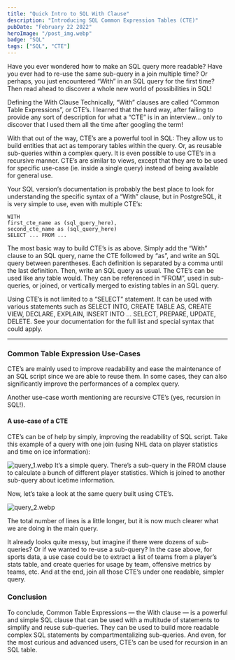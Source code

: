 ```yaml
---
title: "Quick Intro to SQL With Clause"
description: "Introducing SQL Common Expression Tables (CTE)"
pubDate: "February 22 2022"
heroImage: "/post_img.webp"
badge: "SQL"
tags: ["SQL", "CTE"]
---
```


Have you ever wondered how to make an SQL query more readable? Have you ever had to re-use the same sub-query in a join multiple time? Or perhaps, you just encountered “With” in an SQL query for the first time? Then read ahead to discover a whole new world of possibilities in SQL!

Defining the With Clause
Technically, “With” clauses are called “Common Table Expressions”, or CTE’s. I learned that the hard way, after failing to provide any sort of description for what a “CTE” is in an interview… only to discover that I used them all the time after googling the term!

With that out of the way, CTE’s are a powerful tool in SQL: They allow us to build entities that act as temporary tables within the query. Or, as reusable sub-queries within a complex query. It is even possible to use CTE’s in a recursive manner. CTE’s are similar to views, except that they are to be used for specific use-case (ie. inside a single query) instead of being available for general use.

Your SQL version’s documentation is probably the best place to look for understanding the specific syntax of a “With” clause, but in PostgreSQL, it is very simple to use, even with multiple CTE’s:

```
WITH
first_cte_name as (sql_query_here),
second_cte_name as (sql_query_here)
SELECT ... FROM ... 
```

The most basic way to build CTE’s is as above. Simply add the “With” clause to an SQL query, name the CTE followed by “as”, and write an SQL query between parentheses. Each definition is separated by a comma until the last definition. Then, write an SQL query as usual. The CTE’s can be used like any table would. They can be referenced in “FROM”, used in sub-queries, or joined, or vertically merged to existing tables in an SQL query.

Using CTE’s is not limited to a “SELECT” statement. It can be used with various statements such as SELECT INTO, CREATE TABLE AS, CREATE VIEW, DECLARE, EXPLAIN, INSERT INTO … SELECT, PREPARE, UPDATE, DELETE. See your documentation for the full list and special syntax that could apply.

---

### Common Table Expression Use-Cases

CTE’s are mainly used to improve readability and ease the maintenance of an SQL script since we are able to reuse them. In some cases, they can also significantly improve the performances of a complex query.

Another use-case worth mentioning are recursive CTE’s (yes, recursion in SQL!).

#### A use-case of a CTE

CTE’s can be of help by simply, improving the readability of SQL script. Take this example of a query with one join (using NHL data on player statistics and time on ice information):


![query_1.webp](/intro_to_with/query_1.webp)
It’s a simple query. There’s a sub-query in the FROM clause to calculate a bunch of different player statistics. Which is joined to another sub-query about icetime information.

Now, let’s take a look at the same query built using CTE’s.

![query_2.webp](/intro_to_with/query_2.webp)


The total number of lines is a little longer, but it is now much clearer what we are doing in the main query.

It already looks quite messy, but imagine if there were dozens of sub-queries? Or if we wanted to re-use a sub-query? In the case above, for sports data, a use case could be to extract a list of teams from a player’s stats table, and create queries for usage by team, offensive metrics by teams, etc. And at the end, join all those CTE’s under one readable, simpler query.

### Conclusion

To conclude, Common Table Expressions — the With clause — is a powerful and simple SQL clause that can be used with a multitude of statements to simplify and reuse sub-queries. They can be used to build more readable complex SQL statements by compartmentalizing sub-queries. And even, for the most curious and advanced users, CTE’s can be used for recursion in an SQL table.